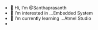 - 👋 Hi, I’m @Santhaprasanth
- 👀 I’m interested in ...Embedded System
- 🌱 I’m currently learning ...Atmel Studio
- 



<!---
Santhaprasanth/Santhaprasanth is a ✨ special ✨ repository because its `README.md` (this file) appears on your GitHub profile.
You can click the Preview link to take a look at your changes.
--->
